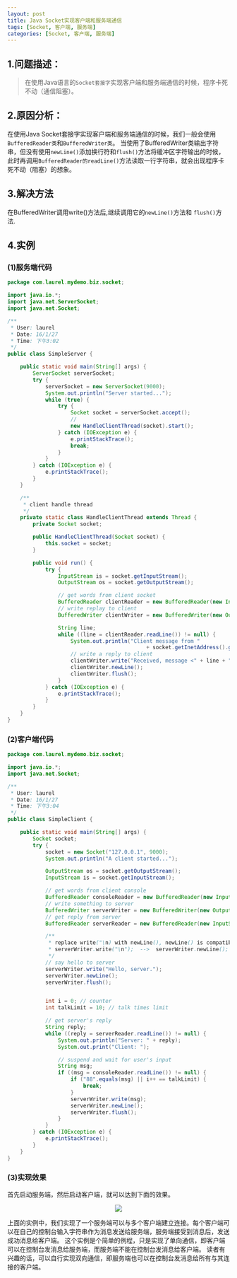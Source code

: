 ```yaml
---
layout: post
title: Java Socket实现客户端和服务端通信
tags: [Socket, 客户端, 服务端]
categories: [Socket, 客户端, 服务端]
---
```






## 1.问题描述：
> 在使用Java语言的`Socket套接字`实现客户端和服务端通信的时候，程序卡死不动（通信阻塞）。


## 2.原因分析：
在使用Java Socket套接字实现客户端和服务端通信的时候，我们一般会使用`BufferedReader类`和`BufferedWriter类`。
当使用了BufferedWriter类输出字符串，但没有使用`newLine()`添加换行符和`flush()`方法将缓冲区字符输出的时候，此时再调用`BufferedReader的readLine()`方法读取一行字符串，就会出现程序卡死不动（阻塞）的想象。


## 3.解决方法
在BufferedWriter调用write()方法后,继续调用它的`newLine()`方法和 `flush()`方法.


## 4.实例

### (1)服务端代码

``` java
package com.laurel.mydemo.biz.socket;

import java.io.*;
import java.net.ServerSocket;
import java.net.Socket;

/**
 * User: laurel
 * Date: 16/1/27
 * Time: 下午3:02
 */
public class SimpleServer {

    public static void main(String[] args) {
        ServerSocket serverSocket;
        try {
            serverSocket = new ServerSocket(9000);
            System.out.println("Server started...");
            while (true) {
                try {
                    Socket socket = serverSocket.accept();
                    //
                    new HandleClientThread(socket).start();
                } catch (IOException e) {
                    e.printStackTrace();
                    break;
                }
            }
        } catch (IOException e) {
            e.printStackTrace();
        }
    }

    /**
     * client handle thread
     */
    private static class HandleClientThread extends Thread {
        private Socket socket;

        public HandleClientThread(Socket socket) {
            this.socket = socket;
        }

        public void run() {
            try {
                InputStream is = socket.getInputStream();
                OutputStream os = socket.getOutputStream();

                // get words from client socket
                BufferedReader clientReader = new BufferedReader(new InputStreamReader(is));
                // write replay to client
                BufferedWriter clientWriter = new BufferedWriter(new OutputStreamWriter(os));

                String line;
                while ((line = clientReader.readLine()) != null) {
                    System.out.println("Client message from "
                                            + socket.getInetAddress().getHostName() + ": " + line);
                    // write a reply to client
                    clientWriter.write("Received, message <" + line + ">");
                    clientWriter.newLine();
                    clientWriter.flush();
                }
            } catch (IOException e) {
                e.printStackTrace();
            }
        }
    }
}
```

### (2)客户端代码

``` java
package com.laurel.mydemo.biz.socket;

import java.io.*;
import java.net.Socket;

/**
 * User: laurel
 * Date: 16/1/27
 * Time: 下午3:04
 */
public class SimpleClient {

    public static void main(String[] args) {
        Socket socket;
        try {
            socket = new Socket("127.0.0.1", 9000);
            System.out.println("A client started...");

            OutputStream os = socket.getOutputStream();
            InputStream is = socket.getInputStream();

            // get words from client console
            BufferedReader consoleReader = new BufferedReader(new InputStreamReader(System.in));
            // write something to server
            BufferedWriter serverWriter = new BufferedWriter(new OutputStreamWriter(os));
            // get reply from server
            BufferedReader serverReader = new BufferedReader(new InputStreamReader(is));

            /**
             * replace write("\n) with newLine(), newLine() is compatible for all operating systems.
             * serverWriter.write("\n");  -->  serverWriter.newLine();
             */
            // say hello to server
            serverWriter.write("Hello, server.");
            serverWriter.newLine();
            serverWriter.flush();


            int i = 0; // counter
            int talkLimit = 10; // talk times limit

            // get server's reply
            String reply;
            while ((reply = serverReader.readLine()) != null) {
                System.out.println("Server: " + reply);
                System.out.print("Client: ");

                // suspend and wait for user's input
                String msg;
                if ((msg = consoleReader.readLine()) != null) {
                    if ("88".equals(msg) || i++ == talkLimit) {
                        break;
                    }
                    serverWriter.write(msg);
                    serverWriter.newLine();
                    serverWriter.flush();
                }
            }
        } catch (IOException e) {
            e.printStackTrace();
        }
    }
}
```

### (3)实现效果

首先启动服务端，然后启动客户端，就可以达到下面的效果。

<div style="text-align: center;">
	<image src="{{ post.url }}/static/images/java/socket.gif"></image>
</div>

上面的实例中，我们实现了一个服务端可以与多个客户端建立连接。每个客户端可以在自己的控制台输入字符串作为消息发送给服务端，服务端接受到消息后，发送成功消息给客户端。
这个实例是个简单的例程，只是实现了单向通信，即客户端可以在控制台发消息给服务端，而服务端不能在控制台发消息给客户端。
读者有兴趣的话，可以自行实现双向通信，即服务端也可以在控制台发消息给所有与其连接的客户端。
